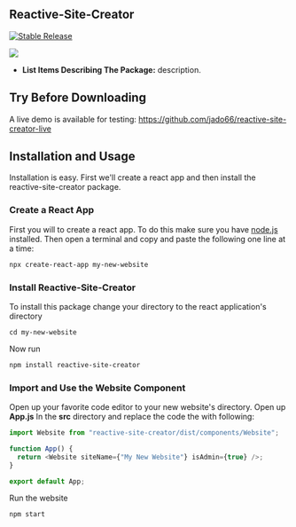 ## Reactive-Site-Creator

<p align="left">
<a href="https://www.npmjs.com/package/reactive-site-creator"><img src="https://img.shields.io/npm/v/@reactive-site-creator" alt="Stable Release" /></a>

<a href="./LICENSE"><img allt="Attribution-NonCommercial 4.0 International" src="https://licensebuttons.net/l/by-nc/4.0/80x15.png"/></a>

</p>

- **List Items Describing The Package:** description.

## Try Before Downloading

A live demo is available for testing: https://github.com/jado66/reactive-site-creator-live

## Installation and Usage

Installation is easy. First we'll create a react app and then install the reactive-site-creator package.

### Create a React App

First you will to create a react app. To do this make sure you have [node.js](https://nodejs.dev/) installed. Then open a terminal and copy and paste the following one line at a time:

```sh
npx create-react-app my-new-website
```

### Install Reactive-Site-Creator

To install this package change your directory to the react application's directory

```
cd my-new-website
```

Now run

```sh
npm install reactive-site-creator
```

### Import and Use the Website Component

Open up your favorite code editor to your new website's directory. Open up **App.js** In the **src** directory and replace the code the with following:

```js
import Website from "reactive-site-creator/dist/components/Website";

function App() {
  return <Website siteName={"My New Website"} isAdmin={true} />;
}

export default App;
```

Run the website

```sh
npm start
```

